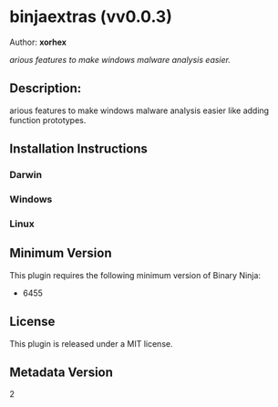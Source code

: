 # binjaextras (vv0.0.3)
Author: **xorhex**

_arious features to make windows malware analysis easier._

## Description:

arious features to make windows malware analysis easier like adding function prototypes.


## Installation Instructions

### Darwin



### Windows



### Linux



## Minimum Version

This plugin requires the following minimum version of Binary Ninja:

* 6455


## License

This plugin is released under a MIT license.
## Metadata Version

2
